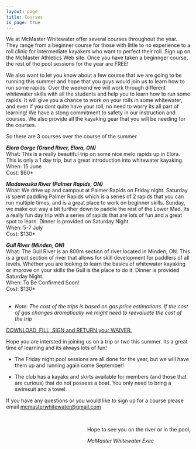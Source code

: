 ```yaml
---
layout: page
title: Courses
is_page: true
---
```


We at McMaster Whitewater offer several courses throughout the year. They range from a beginner course for those with little to no experience 
to a roll clinic for intermediate kayakers who want to perfect their roll. Sign up on the McMaster Athletics Web site.  Once you have taken a beginnger course, the rest of the pool sessions for the year are FREE! 
 
We also want to let you know about a few course that we are going to be running this summer and hope that you guys would join us to learn how to run some rapids.  Over the weekend we will work through different whitewater skills with all the students and help you to learn how to run some rapids.  It will give you a chance to work on your rolls in some whitewater, and even if you dont quite have your roll, no need to worry its all part of learning!  We have a stong commitment to safety in our instruction and courses.  We also provide all the kayaking gear that you will be needing for the courses.

So there are 3 courses over the course of the summer

<b><i>Elora Gorge (Grand River, Elora, ON)</i></b>
<br/>
What: This is a really beautiful trip on some nice melo rapids up in Elora.  This is only a 1 day trip, but a great introduction into whitewater kayaking.
<br/>
When: 15 June
<br/>
Cost: $60*



<b><i>Madawaska River (Palmer Rapids, ON)</i></b>
<br/>
What: We drive up and campout at Palmer Rapids on Friday night.  Saturday is spent paddling Palmer Rapids which is a series of 2 rapids that you can run multiple times, and is a great place to work on beginner skills. Sunday, we make out way a bit further down to paddle the rest of the Lower Mad.  Its a really fun day trip with a series of rapids that are lots of fun and a great spot to learn.  Dinner is provided on Saturday Night.
<br/>
When: 5-7 July
<br/>
Cost: $130*



<b><i>Gull River (Minden, ON)</i></b>
<br/>
What: The Gull River is an 800m section of river located in Minden, ON.  This is a great section of river that allows for skill development for paddlers of all levels.  Whether you are looking to learn the basics of whitewater kayaking or improve on your skills the Gull is the place to do it. Dinner is provided Saturday Night.
<br/>
When: To Be Confirmed Soon!
<br/>
Cost: $130*
<br/>
<br/>
* <i>Note: The cost of the trips is based on gas price estimations.  If the cost of gas changes dramatically we might need to reevaluate the cost of the trip</i>

[DOWNLOAD, FILL, SIGN and RETURN your WAIVER.](https://docs.google.com/viewer?a=v&pid=explorer&chrome=true&srcid=0By5iTUP7UkcbNDE3NjYxYWQtZWU1MC00ZDBhLTk0NzktNjk3NjQ0OTYxZjYy&hl=en&authkey=CO7ot4cB)

Hope you are intersted in joining us on a trip or two this summer.  Its a great time of learning and its always lots of fun!

- The Friday night pool sessions are all done for the year, but we will have them up and running again come September!
 
- The club has a kayaks and skirts available for members (and those that are curious) that do not possess a boat.  You only need to bring a swimsuit and a towel.
 
If you have any questions or you would like to sign up for a course please email mcmasterwhitewater@gmail.com 
 
<div style='float:right;'>
<br/>
<p>Hope to see you on the river or in the pool,</p>
<i>McMaster Whitewater Exec</i>
</div>
